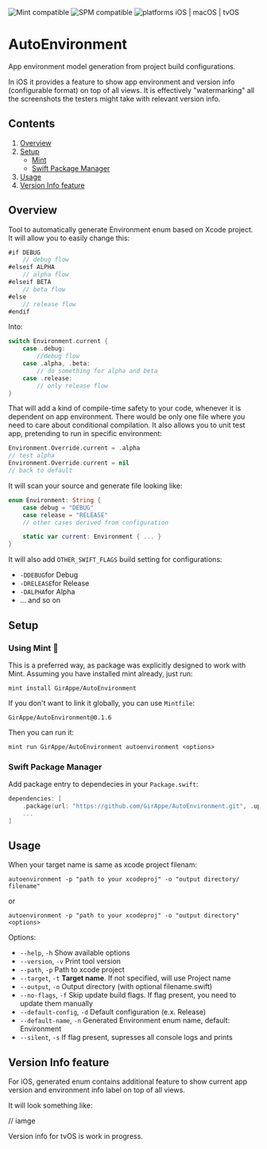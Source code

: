 ![Mint compatible](https://img.shields.io/badge/🌱%20Mint-compatible-brightgreen.svg)
![SPM compatible](https://img.shields.io/badge/SPM-compatible-orange.svg?style=flat&logo=swift)
![platforms iOS | macOS | tvOS](https://img.shields.io/badge/Platforms-iOS%20|%20macOS%20|%20tvOS-blue.svg)

# AutoEnvironment

App environment model generation from project build configurations.

In iOS it provides a feature to show app environment and version info (configurable format) on top of all views. It is effectively "watermarking" all the screenshots the testers might take with relevant version info.

## Contents

1. [Overview](#overview)
2. [Setup](#setup)
    * [Mint](#setup-mint)
    * [Swift Package Manager](#setup-spm)
3. [Usage](#usage)
4. [Version Info feature](#version-info)

<a name="overview"></a>
## Overview

Tool to automatically generate Environment enum based on Xcode project. It will allow you to easily change this:

```swift
#if DEBUG
    // debug flow
#elseif ALPHA
    // alpha flow
#elseif BETA
    // beta flow
#else
    // release flow
#endif
```

Into:

```swift
switch Environment.current {
    case .debug:
        //debug flow
    case .alpha, .beta:
        // do something for alpha and beta
    case .release:
        // only release flow
}
```

That will add a kind of compile-time safety to your code, whenever it is dependent on app environment. There would be only one file where you need to care about conditional compilation. It also allows you to unit test app, pretending to run in specific environment:

```swift
Environment.Override.current = .alpha
// test alpha
Environment.Override.current = nil
// back to default
```

It will  scan your source and generate file looking like:

```swift
enum Environment: String {
    case debug = "DEBUG"
    case release = "RELEASE"
    // other cases derived from configuration

    static var current: Environment { ... }
}
```

It will also add `OTHER_SWIFT_FLAGS` build setting for configurations:

- `-DDEBUG`for Debug
- `-DRELEASE`for Release
- `-DALPHA`for Alpha
- ... and so on

<a name="setup"></a>
## Setup

<a name="setup-mint"></a>
### Using Mint 🌱

This is a preferred way, as package was explicitly designed to work with Mint. Assuming you have installed mint already, just run:

```shell
mint install GirAppe/AutoEnvironment
```

If you don't want to link it globally, you can use `Mintfile`:

```
GirAppe/AutoEnvironment@0.1.6
```

Then you can run it:

```shell
mint run GirAppe/AutoEnvironment autoenvironment <options>
```

<a name="setup-spm"></a>
### Swift Package Manager

Add package entry to dependecies in your `Package.swift`:

```swift
dependencies: [
    .package(url: "https://github.com/GirAppe/AutoEnvironment.git", .upToNextMajor(from: "0.1.6"))
    ...
]
```

<a name="usage"></a>
## Usage

When your target name is same as xcode project filenam:

```shell
autoenvironment -p "path to your xcodeproj" -o "output directory/ filename"
```

or

```shell
autoenvironment -p "path to your xcodeproj" -o "output directory" <options>
```

Options:
* `--help`, `-h`		Show available options
* `--version`, `-v`		Print tool version
* `--path`, `-p`		Path to xcode project
* `--target`, `-t`		**Target name**. If not specified, will use Project name
* `--output`, `-o`		Output directory (with optional filename.swift)
* `--no-flags`, `-f`		Skip update build flags. If flag present, you need to update them manually
* `--default-config`, `-d`	Default configuration (e.x. Release)
* `--default-name`, `-n`	Generated Environment enum name, default: Environment
* `--silent`, `-s`		If flag present, supresses all console logs and prints

<a name="version-info"></a>
## Version Info feature

For iOS, generated enum contains additional feature to show current app version and environment info label on top of all views.

It will look something like:

// iamge

Version info for tvOS is work in progress.
